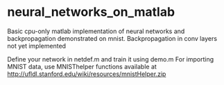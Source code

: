# neural_networks_on_matlab
Basic cpu-only matlab implementation of neural networks and backpropagation demonstrated on mnist.
Backpropagation in conv layers not yet implemented

Define your network in netdef.m and train it using demo.m
For importing MNIST data, use MNISThelper functions available at http://ufldl.stanford.edu/wiki/resources/mnistHelper.zip

